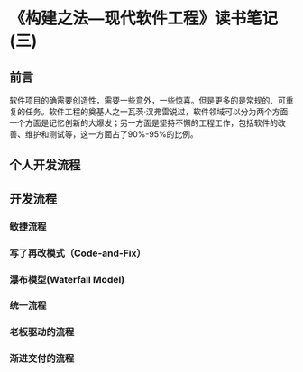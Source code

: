 # 《构建之法—现代软件工程》读书笔记(三) 



## 前言

软件项目的确需要创造性，需要一些意外，一些惊喜。但是更多的是常规的、可重复的任务。软件工程的奠基人之一瓦茨·汉弗雷说过，软件领域可以分为两个方面: 一个方面是记忆创新的大爆发；另一方面是坚持不懈的工程工作，包括软件的改善、维护和测试等，这一方面占了90%-95%的比例。

##  个人开发流程





## 开发流程



### 敏捷流程





### 写了再改模式（Code-and-Fix）



### 瀑布模型(Waterfall Model)



### 统一流程



### 老板驱动的流程



### 渐进交付的流程